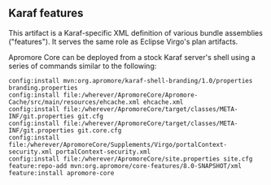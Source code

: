 ## Karaf features

This artifact is a Karaf-specific XML definition of various bundle assemblies ("features").
It serves the same role as Eclipse Virgo's plan artifacts.

Apromore Core can be deployed from a stock Karaf server's shell using a series of commands similar to the following:
```
config:install mvn:org.apromore/karaf-shell-branding/1.0/properties branding.properties
config:install file:/wherever/ApromoreCore/Apromore-Cache/src/main/resources/ehcache.xml ehcache.xml
config:install file:/wherever/ApromoreCore/target/classes/META-INF/git.properties git.cfg
config:install file:/wherever/ApromoreCore/target/classes/META-INF/git.properties git.core.cfg
config:install file:/wherever/ApromoreCore/Supplements/Virgo/portalContext-security.xml portalContext-security.xml
config:install file:/wherever/ApromoreCore/site.properties site.cfg
feature:repo-add mvn:org.apromore/core-features/8.0-SNAPSHOT/xml
feature:install apromore-core
```
